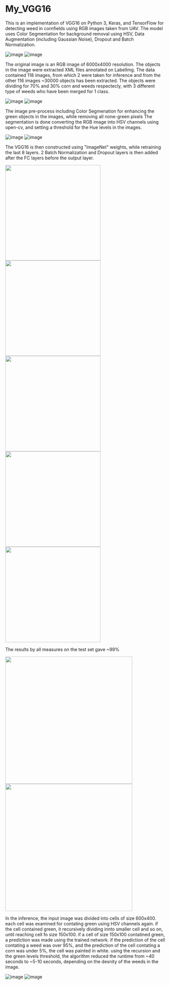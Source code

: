 # My_VGG16
This is an implementation of VGG16 on Python 3, Keras, and TensorFlow for detecting weed in cornfields using RGB images taken from UAV.
The model uses Color Segmentation for background removal using HSV, Data Augmentation (including Gaussian Noise), Dropout and Batch Normalization. 


![image](https://user-images.githubusercontent.com/60111412/86477039-52a80d80-bd50-11ea-9b3c-b9e2b4abc2ed.png)  ![image](https://user-images.githubusercontent.com/60111412/86478421-ea0e6000-bd52-11ea-9f93-671988ce5f56.png)



The original image is an RGB image of 6000x4000 resolution.
The objects in the image were extracted XML files annotated on LabelImg.
The data contained 118 images, from which 2 were taken for inference and from the other 116 images ~30000 objects has been extracted.
The objects were dividing for 70% and 30% corn and weeds respectecly, with 3 different type of weeds who have been merged for 1 class.


![image](https://user-images.githubusercontent.com/60111412/86476900-15dc1680-bd50-11ea-838f-52862286a7ab.png)  ![image](https://user-images.githubusercontent.com/60111412/86478404-e4187f00-bd52-11ea-8469-a30e6a2be71b.png)                             


The image pre-process including Color Segmenation for enhancing the green objects in the images, while removing all none-green pixels
The segmentation is done converting the RGB image into HSV channels using open-cv, and setting a threshold for the Hue levels in the images.


![image](https://user-images.githubusercontent.com/60111412/86476905-18d70700-bd50-11ea-86af-b0764ea8edb0.png)    ![image](https://user-images.githubusercontent.com/60111412/86478411-e7136f80-bd52-11ea-8299-ecd656905f3e.png)

The VGG16 is then constructed using "ImageNet" weights, while retraining the last 8 layers. 2 Batch Normalization and Dropout layers is then added after the FC layers before the output layer.


<img src="https://user-images.githubusercontent.com/60111412/86479994-db757800-bd55-11ea-98a2-0cca67035c1c.png" width="300"> <img src="https://user-images.githubusercontent.com/60111412/86480055-fcd66400-bd55-11ea-8777-ce938fd55778.png" width="300"> <img src="https://user-images.githubusercontent.com/60111412/86480149-20011380-bd56-11ea-858a-89f39e30d00f.png" width="300">
<img src="https://user-images.githubusercontent.com/60111412/86480226-4030d280-bd56-11ea-87f7-aeb222bd0be8.png" width="300"> <img src="https://user-images.githubusercontent.com/60111412/86479994-db757800-bd55-11ea-98a2-0cca67035c1c.png" width="300">


The results by all measures on the test set gave ~99%


<img src="https://user-images.githubusercontent.com/60111412/86479647-365a9f80-bd55-11ea-9ad0-bfe44644e1ad.png" width="400"> 


<img src="https://user-images.githubusercontent.com/60111412/86479946-c26cc700-bd55-11ea-8689-b780b1462138.png" width="400">


In the inference, the input image was divided into cells of size 600x400.
each cell was examined for contating green using HSV channels again.
if the cell contained green, it recursively dividing innto smaller cell and so on, until reaching cell fo size 150x100.
if a cell of size 150x100 contatined green, a prediction was made using the trained network.
if the prediction of the cell contating a weed was over 95%, and the prediction of the cell contating a corn was under 5%, the cell was painted in white.
using the recursion and the green levels threshold, the algorithm reduced the runtime from ~40 seconds to ~5-10 seconds, depending on the desnity of the weeds in the image.



![image](https://user-images.githubusercontent.com/60111412/86477039-52a80d80-bd50-11ea-9b3c-b9e2b4abc2ed.png)  ![image](https://user-images.githubusercontent.com/60111412/86478421-ea0e6000-bd52-11ea-9f93-671988ce5f56.png)










